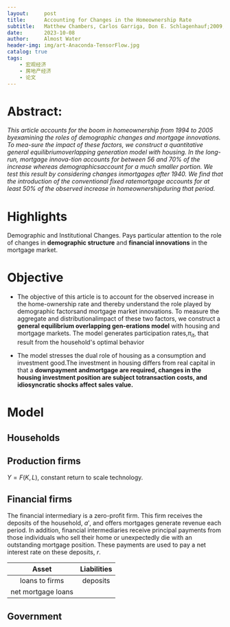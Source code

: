 ```yaml
---
layout:     post
title:      Accounting for Changes in the Homeownership Rate
subtitle:   Matthew Chambers, Carlos Garriga, Don E. Schlagenhauf;2009;IER
date:       2023-10-08
author:     Almost Water
header-img: img/art-Anaconda-TensorFlow.jpg
catalog: true
tags:
    - 宏观经济
    - 房地产经济
    - 论文
---
```



# Abstract: 
*This article accounts for the boom in homeownership from 1994 to 2005 byexamining the roles of demographic changes and mortgage innovations. To mea-sure the impact of these factors, we construct a quantitative general equilibriumoverlapping generation model with housing. In the long-run, mortgage innova-tion accounts for between 56 and 70% of the increase whereas demographicsaccount for a much smaller portion. We test this result by considering changes inmortgages after 1940. We find that the introduction of the conventional fixed ratemortgage accounts for at least 50% of the observed increase in homeownershipduring that period.*

# Highlights
Demographic and Institutional Changes. Pays particular attention to the role of changes in **demographic structure** and **financial innovations** in the mortgage market.

# Objective
- The objective of this article is to account for the observed increase in the home-ownership rate and thereby understand the role played by demographic factorsand mortgage market innovations. To measure the aggregate and distributionalimpact of these two factors, we construct a **general equilibrium overlapping gen-erations model** with housing and mortgage markets. The model generates participation rates,$π_{it}$, that result from the household's optimal behavior

- The model stresses the dual role of housing as a consumption and investment good.The investment in housing differs from real capital in that a **downpayment andmortgage are required, changes in the housing investment position are subject totransaction costs, and idiosyncratic shocks affect sales value.**

# Model
## Households

## Production firms
$Y=F(K,L)$, constant return to scale technology.

## Financial firms
The financial intermediary is a zero-profit firm. This firm receives the deposits of the household, $a'$, and offers mortgages generate revenue each period. In addition, financial intermediaries receive principal payments from those individuals who sell their home or unexpectedly die with an outstanding mortgage position. These payments are used to pay a net interest rate on these deposits, $r$.

| Asset| Liabilities |
|:---:|:---:|
|loans to firms|deposits|
|net mortgage loans|


## Government
